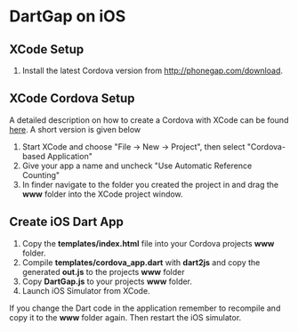 DartGap on iOS
==============

XCode Setup
-----------
1. Install the latest Cordova version from http://phonegap.com/download.

XCode Cordova Setup
-------------------
A detailed description on how to create a Cordova with XCode can be
found [here][ios]. A short version is given below

1. Start XCode and choose "File -> New -> Project", then select "Cordova-based Application" 
1. Give your app a name and uncheck "Use Automatic Reference Counting"
1. In finder navigate to the folder you created the project in and drag
   the **www** folder into the XCode project window.

Create iOS Dart App
-------------------

1. Copy the **templates/index.html** file into your Cordova projects **www** folder.
1. Compile **templates/cordova_app.dart** with **dart2js** and copy the generated **out.js** to the projects **www** folder
1. Copy **DartGap.js** to your projects **www** folder.
1. Launch iOS Simulator from XCode.

If you change the Dart code in the application remember to recompile and copy it to the **www** folder again. 
Then restart the iOS simulator.

[ios]: http://wiki.phonegap.com/w/page/52010495/Getting%20Started%20with%20PhoneGap-Cordova%20and%20Xcode%204
